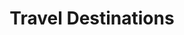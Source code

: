 ---
title: Travel Destinations
description: This pages lists travel destinations
draft: false
majorRegion: Latin America
subRegions: []
country: Ecuador
tags: []
monthYearOfTravel: []
---